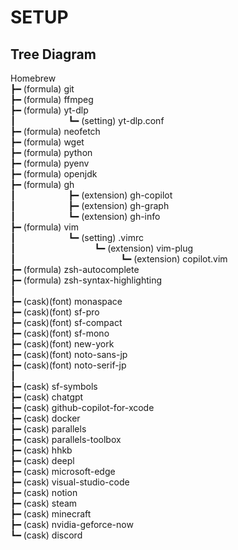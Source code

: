 # SETUP

## Tree Diagram

Homebrew<br>
 ┣━ (formula) git<br>
 ┣━ (formula) ffmpeg<br>
 ┣━ (formula) yt-dlp<br>
 ┃&ensp;&ensp;&ensp;&ensp;&ensp;&ensp;&ensp;&ensp;&ensp;&ensp;&ensp;&ensp;┗━ (setting) yt-dlp.conf<br>
 ┣━ (formula) neofetch<br>
 ┣━ (formula) wget<br>
 ┣━ (formula) python<br>
 ┣━ (formula) pyenv<br>
 ┣━ (formula) openjdk<br>
 ┣━ (formula) gh<br>
 ┃&ensp;&ensp;&ensp;&ensp;&ensp;&ensp;&ensp;&ensp;&ensp;&ensp;&ensp;&ensp;┣━ (extension) gh-copilot<br>
 ┃&ensp;&ensp;&ensp;&ensp;&ensp;&ensp;&ensp;&ensp;&ensp;&ensp;&ensp;&ensp;┣━ (extension) gh-graph<br>
 ┃&ensp;&ensp;&ensp;&ensp;&ensp;&ensp;&ensp;&ensp;&ensp;&ensp;&ensp;&ensp;┗━ (extension) gh-info<br>
 ┣━ (formula) vim<br>
 ┃&ensp;&ensp;&ensp;&ensp;&ensp;&ensp;&ensp;&ensp;&ensp;&ensp;&ensp;&ensp;┗━ (setting) .vimrc<br>
 ┃&ensp;&ensp;&ensp;&ensp;&ensp;&ensp;&ensp;&ensp;&ensp;&ensp;&ensp;&ensp;&ensp;&ensp;&ensp;&ensp;&ensp;&ensp;┗━ (extension) vim-plug<br>
 ┃&ensp;&ensp;&ensp;&ensp;&ensp;&ensp;&ensp;&ensp;&ensp;&ensp;&ensp;&ensp;&ensp;&ensp;&ensp;&ensp;&ensp;&ensp;&ensp;&ensp;&ensp;&ensp;&ensp;&ensp;┗━ (extension) copilot.vim<br>
 ┣━ (formula) zsh-autocomplete<br>
 ┣━ (formula) zsh-syntax-highlighting<br>
 ┃<br>
 ┣━ (cask)(font) monaspace<br>
 ┣━ (cask)(font) sf-pro<br>
 ┣━ (cask)(font) sf-compact<br>
 ┣━ (cask)(font) sf-mono<br>
 ┣━ (cask)(font) new-york<br>
 ┣━ (cask)(font) noto-sans-jp<br>
 ┣━ (cask)(font) noto-serif-jp<br>
 ┃<br>
 ┣━ (cask) sf-symbols<br>
 ┣━ (cask) chatgpt<br>
 ┣━ (cask) github-copilot-for-xcode<br>
 ┣━ (cask) docker<br>
 ┣━ (cask) parallels<br>
 ┣━ (cask) parallels-toolbox<br>
 ┣━ (cask) hhkb<br>
 ┣━ (cask) deepl<br>
 ┣━ (cask) microsoft-edge<br>
 ┣━ (cask) visual-studio-code<br>
 ┣━ (cask) notion<br>
 ┣━ (cask) steam<br>
 ┣━ (cask) minecraft<br>
 ┣━ (cask) nvidia-geforce-now<br>
 ┗━ (cask) discord<br>
